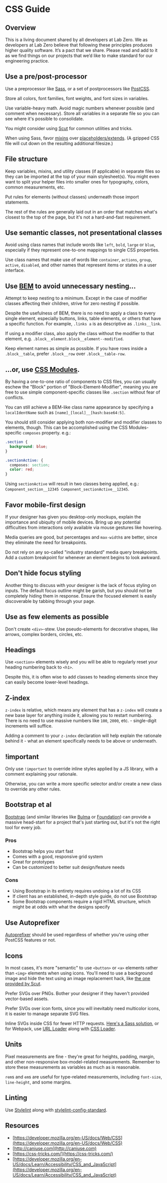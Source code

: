 # CSS Guide

## Overview
This is a living document shared by all developers at Lab Zero. We as developers at Lab Zero believe that following these principles produces higher quality software. It’s a pact that we share. Please read and add to it as we find things on our projects that we’d like to make standard for our engineering practice.

## Use a pre/post-processor
Use a preprocessor like [Sass](http://sass-lang.com/), or a set of postprocessors like [PostCSS](http://postcss.org/).

Store all colors, font families, font weights, and font sizes in variables.

Use variable-heavy math. Avoid magic numbers whenever possible (and comment when necessary). Store all variables in a separate file so you can see where it's possible to consolidate.

You might consider using [Scut](https://davidtheclark.github.io/scut/) for common utilities and tricks.

When using Sass, favor [mixins](http://sass-lang.com/documentation/file.SASS_REFERENCE.html#mixins) over [placeholders/extends](http://sass-lang.com/documentation/file.SASS_REFERENCE.html#placeholders). (A gzipped CSS file will cut down on the resulting additional filesize.)

## File structure
Keep variables, mixins, and utility classes (if applicable) in separate files so they can be imported at the top of your main stylesheet(s). You might even want to split your helper files into smaller ones for typography, colors, common measurements, etc.

Put rules for elements (without classes) underneath those import statements.

The rest of the rules are generally laid out in an order that matches what's closest to the top of the page, but it's not a hard-and-fast requirement.

## Use semantic classes, not presentational classes

Avoid using class names that include words like `left`, `bold`, `large` or `blue`, especially if they represent one-to-one mappings to single CSS properties.

Use class names that make use of words like `container`, `actions`, `group`, `active`, `disabled`, and other names that represent items or states in a user interface.

## Use [BEM](https://css-tricks.com/bem-101/) to avoid unnecessary nesting...
Attempt to keep nesting to a minimum. Except in the case of modifier classes affecting their children, strive for zero nesting if possible.

Despite the usefulness of BEM, there is no need to apply a class to every single element, especially buttons, links, table elements, or others that have a specific function. For example, `.links a` is as descriptive as `.links__link`.

If using a modifier class, also apply the class without the modifier to that element, e.g. `.block__element.block__element--modified`.

Keep element names as simple as possible. If you have rows inside a `.block__table`, prefer `.block__row` over `.block__table-row`.

## ...or, use [CSS Modules](https://github.com/css-modules/css-modules).
By having a one-to-one ratio of components to CSS files, you can usually eschew the "Block" portion of "Block-Element-Modifier", meaning you are free to use simple component-specific classes like `.section` without fear of conflicts.

You can still achieve a BEM-like class name appearance by specifying a `localIdentName` such as `[name]_[local]__[hash:base64:5]`.

You should still consider applying both non-modifier and modifier classes to elements, though. This can be accomplished using the CSS Modules-specific `composes` property. e.g.:

```css
.section {
  background: blue;
}

.sectionActive: {
  composes: section;
  color: red;
}
```

Using `sectionActive` will result in two classes being applied, e.g.: `Component_section__12345 Component_sectionActive__12345`.

## Favor mobile-first design

If your designer has given you desktop-only mockups, explain the importance and ubiquity of mobile devices. Bring up any potential difficulties from interactions only available via mouse gestures like hovering.

Media queries are good, but percentages and `max-width`s are better, since they eliminate the need for breakpoints.

Do not rely on any so-called "industry standard" media query breakpoints. Add a custom breakpoint for whenever an element begins to look awkward.

## Don't hide focus styling

Another thing to discuss with your designer is the lack of focus styling on inputs. The default focus outline might be garish, but you should not be completely hiding them in response. Ensure the focused element is easily discoverable by tabbing through your page.

## Use as few elements as possible

Don't create `<div>`-stew. Use pseudo-elements for decorative shapes, like arrows, complex borders, circles, etc.

## Headings
Use `<section>` elements wisely and you will be able to regularly reset your heading numbering back to `<h1>`.

Despite this, it is often wise to add classes to heading elements since they can easily become lower-level headings.

## Z-index
`z-index` is relative, which means any element that has a `z-index` will create a new base layer for anything inside it, allowing you to restart numbering. There is no need to use massive numbers like `100`, `2000`, etc. - single-digit increments will suffice.

Adding a comment to your `z-index` declaration will help explain the rationale behind it - what an element specifically needs to be above or underneath.

## !important
Only use `!important` to override inline styles applied by a JS library, with a comment explaining your rationale.

Otherwise, you can write a more specific selector and/or create a new class to override any other rules.

## Bootstrap et al
[Bootstrap](https://getbootstrap.com/) (and similar libraries like [Bulma](https://bulma.io/) or [Foundation](https://foundation.zurb.com/)) can provide a massive head-start for a project that's just starting out, but it's not the right tool for every job. 

### Pros
- Bootstrap helps you start fast
- Comes with a good, responsive grid system
- Great for prototypes
- Can be customized to better suit design/feature needs

### Cons
- Using Bootstrap in its entirety requires undoing a lot of its CSS
- If client has an established, in-depth style guide, do not use Bootstrap
- Some Bootstrap components require a rigid HTML structure, which might be at odds with what the designs specify

## Use Autoprefixer
[Autoprefixer](https://github.com/postcss/autoprefixer) should be used regardless of whether you're using other PostCSS features or not.

## Icons
In most cases, it's more "semantic" to use `<button>` or `<a>` elements rather than `<img>` elements when using icons. You'll need to use a background image and hide the text using an image replacement hack, like [the one provided by Scut](https://davidtheclark.github.io/scut/image-replace.html).

Prefer SVGs over PNGs. Bother your designer if they haven't provided vector-based assets.

Prefer SVGs over icon fonts, since you will inevitably need multicolor icons, it is easier to manage separate SVG files.

Inline SVGs inside CSS for fewer HTTP requests. [Here's a Sass solution](https://github.com/franzheidl/sass-inline-svg), or for Webpack, use [URL Loader](https://github.com/webpack-contrib/url-loader) along with [CSS Loader](https://github.com/webpack-contrib/css-loader).

## Units
Pixel measurements are fine - they're great for heights, padding, margin, and other non-responsive box-model-related measurements. Remember to store these measurements as variables as much as is reasonable.

`rem`s and `em`s are useful for type-related measurements, including `font-size`, `line-height`, and some margins.

## Linting

Use [Stylelint](https://stylelint.io/) along with [stylelint-config-standard](https://github.com/stylelint/stylelint-config-standard).

## Resources
- [https://developer.mozilla.org/en-US/docs/Web/CSS](https://developer.mozilla.org/en-US/docs/Web/CSS)
- [http://caniuse.com](http://caniuse.com)
- [https://css-tricks.com/](https://css-tricks.com/)
- [https://developer.mozilla.org/en-US/docs/Learn/Accessibility/CSS_and_JavaScript](https://developer.mozilla.org/en-US/docs/Learn/Accessibility/CSS_and_JavaScript)
